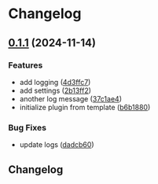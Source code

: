 # Changelog

## [0.1.1](https://github.com/baodrate/obsidian-timestampy/compare/v0.1.0...0.1.1) (2024-11-14)


### Features

* add logging ([4d3ffc7](https://github.com/baodrate/obsidian-timestampy/commit/4d3ffc76cf13baa28d0932df1e75d6a5a414bd2c))
* add settings ([2b13ff2](https://github.com/baodrate/obsidian-timestampy/commit/2b13ff2fc8ac4388b3616e9497883aa0c7759ae9))
* another log message ([37c1ae4](https://github.com/baodrate/obsidian-timestampy/commit/37c1ae4fa8afcc10bd3871584caa72647adb9200))
* initialize plugin from template ([b6b1880](https://github.com/baodrate/obsidian-timestampy/commit/b6b1880c605aee150d5a25f5c6bacc341a4a582b))


### Bug Fixes

* update logs ([dadcb60](https://github.com/baodrate/obsidian-timestampy/commit/dadcb60ac1e8c0089662696d3a9485fd888e0d44))

## Changelog
